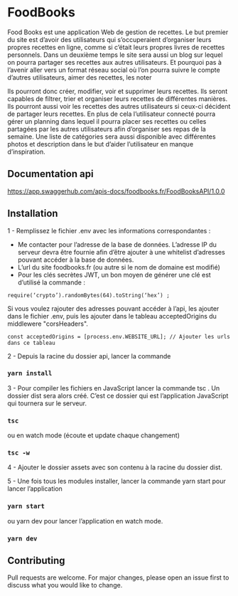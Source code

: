 # FoodBooks

Food Books est une application Web de gestion de recettes. Le but premier du site est d’avoir des utilisateurs qui s’occuperaient d’organiser leurs propres recettes en ligne, comme si c’était leurs propres livres de recettes personnels. Dans un deuxième temps le site sera aussi un blog sur lequel on pourra partager ses recettes aux autres utilisateurs. Et pourquoi pas à l’avenir aller vers un format réseau social où l’on pourra suivre le compte d’autres utilisateurs, aimer des recettes, les noter

Ils pourront donc créer, modifier, voir et supprimer leurs recettes. Ils seront capables de filtrer, trier et organiser leurs recettes de différentes manières. Ils pourront aussi voir les recettes des autres utilisateurs si ceux-ci décident de partager leurs recettes.
En plus de cela l’utilisateur connecté pourra gérer un planning dans lequel il pourra placer ses recettes ou celles partagées par les autres utilisateurs afin d’organiser ses repas de la semaine. Une liste de catégories sera aussi disponible avec différentes photos et description dans le but d’aider l’utilisateur en manque d’inspiration.

## Documentation api

https://app.swaggerhub.com/apis-docs/foodbooks.fr/FoodBooksAPI/1.0.0

## Installation

1 - Remplissez le fichier .env avec les informations correspondantes :

- Me contacter pour l’adresse de la base de données. L’adresse IP du serveur devra être fournie afin d’être ajouter à une whitelist d’adresses pouvant accéder à la base de données.
- L’url du site foodbooks.fr (ou autre si le nom de domaine est modifié)
- Pour les clés secrètes JWT, un bon moyen de générer une clé est d’utilisé la commande :

```
require(‘crypto’).randomBytes(64).toString(‘hex’) ;
```

Si vous voulez rajouter des adresses pouvant accéder à l’api, les ajouter dans le fichier .env, puis les ajouter dans le tableau acceptedOrigins du middlewere "corsHeaders".

```
const acceptedOrigins = [process.env.WEBSITE_URL]; // Ajouter les urls dans ce tableau
```

2 - Depuis la racine du dossier api, lancer la commande

### `yarn install`

3 - Pour compiler les fichiers en JavaScript lancer la commande tsc . Un dossier dist sera alors créé. C’est ce dossier qui est l’application JavaScript qui tournera sur le serveur.

### `tsc`

ou en watch mode (écoute et update chaque changement)

### `tsc -w`

4 - Ajouter le dossier assets avec son contenu à la racine du dossier dist.

5 - Une fois tous les modules installer, lancer la commande yarn start pour lancer l’application

### `yarn start`

ou yarn dev pour lancer l’application en watch mode.

### `yarn dev`

## Contributing

Pull requests are welcome. For major changes, please open an issue first to discuss what you would like to change.

